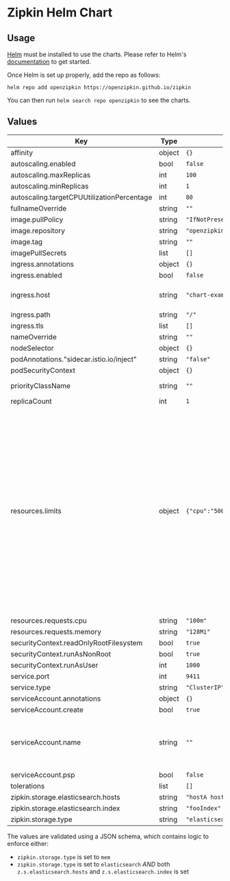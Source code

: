 # Zipkin Helm Chart

## Usage

[Helm](https://helm.sh) must be installed to use the charts.
Please refer to Helm's [documentation](https://helm.sh/docs/) to get started.

Once Helm is set up properly, add the repo as follows:

```console
helm repo add openzipkin https://openzipkin.github.io/zipkin
```

You can then run `helm search repo openzipkin` to see the charts.

## Values

| Key | Type | Default | Description |
|-----|------|---------|-------------|
| affinity | object | `{}` |  |
| autoscaling.enabled | bool | `false` |  |
| autoscaling.maxReplicas | int | `100` |  |
| autoscaling.minReplicas | int | `1` |  |
| autoscaling.targetCPUUtilizationPercentage | int | `80` |  |
| fullnameOverride | string | `""` |  |
| image.pullPolicy | string | `"IfNotPresent"` |  |
| image.repository | string | `"openzipkin/zipkin-slim"` |  |
| image.tag | string | `""` |  |
| imagePullSecrets | list | `[]` |  |
| ingress.annotations | object | `{}` |  |
| ingress.enabled | bool | `false` |  |
| ingress.host | string | `"chart-example.local"` |  kubernetes.io/tls-acme: "true" className: nginx |
| ingress.path | string | `"/"` |  |
| ingress.tls | list | `[]` |  |
| nameOverride | string | `""` |  |
| nodeSelector | object | `{}` |  |
| podAnnotations."sidecar.istio.io/inject" | string | `"false"` |  |
| podSecurityContext | object | `{}` |  |
| priorityClassName | string | `""` | priority class name for the Pod |
| replicaCount | int | `1` |  |
| resources.limits | object | `{"cpu":"500m","memory":"4096Mi"}` |  choice for the user. This also increases chances charts run on environments with little resources, such as Minikube. If you do want to specify resources, uncomment the following lines, adjust them as necessary, and remove the curly braces after 'resources:'. limits:   cpu: 100m   memory: 128Mi requests:   cpu: 100m   memory: 128Mi |
| resources.requests.cpu | string | `"100m"` |  |
| resources.requests.memory | string | `"128Mi"` |  |
| securityContext.readOnlyRootFilesystem | bool | `true` |    drop:   - ALL |
| securityContext.runAsNonRoot | bool | `true` |  |
| securityContext.runAsUser | int | `1000` |  |
| service.port | int | `9411` |  |
| service.type | string | `"ClusterIP"` |  |
| serviceAccount.annotations | object | `{}` |  |
| serviceAccount.create | bool | `true` |  |
| serviceAccount.name | string | `""` |  If not set and create is true, a name is generated using the fullname template |
| serviceAccount.psp | bool | `false` |  |
| tolerations | list | `[]` |  |
| zipkin.storage.elasticsearch.hosts | string | `"hostA hostB"` |  |
| zipkin.storage.elasticsearch.index | string | `"fooIndex"` |  |
| zipkin.storage.type | string | `"elasticsearch"` |  |

The values are validated using a JSON schema, which contains logic to enforce either:

- `zipkin.storage.type` is set to `mem`
- `zipkin.storage.type` is set to `elasticsearch` *AND* both `z.s.elasticsearch.hosts` and `z.s.elasticsearch.index` is set
